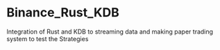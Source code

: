 # Binance_Rust_KDB
Integration of Rust and KDB to streaming data and making paper trading system to test the Strategies
